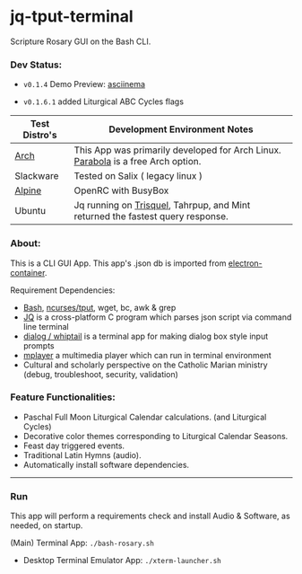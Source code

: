# jq-tput-terminal

Scripture Rosary GUI on the Bash CLI.



### Dev Status:

* ```v0.1.4``` Demo Preview: [asciinema](https://asciinema.org/a/217793)

* ```v0.1.6.1``` added Liturgical ABC Cycles flags

| Test Distro's | Development Environment Notes |
| --- | --- |
| [Arch](https://wiki.archlinux.org/) | This App was primarily developed for Arch Linux. [Parabola](https://wiki.parabola.nu/Category:Migration) is a free Arch option. |
| Slackware | Tested on Salix ( legacy linux ) |
| [Alpine](https://alpinelinux.org/about/) | OpenRC with BusyBox |
| Ubuntu | Jq running on [Trisquel](https://trisquel.info), Tahrpup, and Mint returned the fastest query response. |

### About:

This is a CLI GUI App. This app's .json db is imported from [electron-container](https://github.com/mezcel/electron-container).

Requirement Dependencies:

* [Bash](https://www.gnu.org/software/bash/), [ncurses/tput](https://ss64.com/bash/tput.html), wget, bc, awk & grep
* [JQ](https://stedolan.github.io/jq) is a cross-platform C program which parses json script via command line terminal
* [dialog / whiptail](http://linuxcommand.org/lc3_adv_dialog.php) is a terminal app for making dialog box style input prompts
* [mplayer](http://www.mplayerhq.hu/design7/info.html) a multimedia player which can run in terminal environment
* Cultural and scholarly perspective on the Catholic Marian ministry (debug, troubleshoot, security, validation)

### Feature Functionalities:

* Paschal Full Moon Liturgical Calendar calculations. (and Liturgical Cycles)
* Decorative color themes corresponding to Liturgical Calendar Seasons.
* Feast day triggered events.
* Traditional Latin Hymns (audio).
* Automatically install software dependencies.

---

### Run

This app will perform a requirements check and install Audio & Software, as needed, on startup.

(Main) Terminal App: ```./bash-rosary.sh```

- Desktop Terminal Emulator App: ```./xterm-launcher.sh```
